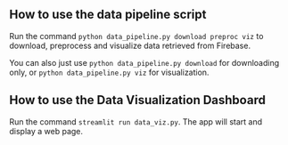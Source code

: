 
## How to use the data pipeline script
Run the command `python data_pipeline.py download preproc viz` to download, preprocess and visualize data retrieved from Firebase.

You can also just use `python data_pipeline.py download` for downloading only, or `python data_pipeline.py viz` for visualization.

## How to use the Data Visualization Dashboard
Run the command `streamlit run data_viz.py`. The app will start and display a web page.